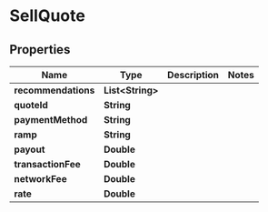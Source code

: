 

# SellQuote


## Properties

| Name | Type | Description | Notes |
|------------ | ------------- | ------------- | -------------|
|**recommendations** | **List&lt;String&gt;** |  |  |
|**quoteId** | **String** |  |  |
|**paymentMethod** | **String** |  |  |
|**ramp** | **String** |  |  |
|**payout** | **Double** |  |  |
|**transactionFee** | **Double** |  |  |
|**networkFee** | **Double** |  |  |
|**rate** | **Double** |  |  |



